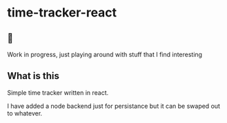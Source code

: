 # time-tracker-react

## :construction:

Work in progress, just playing around with stuff that I find interesting

## What is this

Simple time tracker written in react.

I have added a node backend just for persistance but it can be swaped out to whatever.
